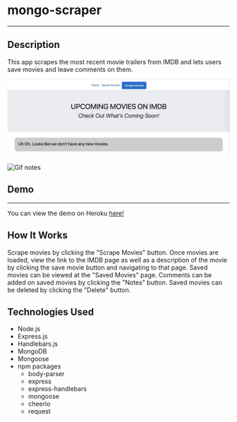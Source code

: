 # mongo-scraper
---
## Description
This app scrapes the most recent movie trailers from IMDB and lets users save movies and leave comments on them.

![Gif app-scrape](/public/assets/img/scrape.gif)

![Gif notes](/public/assets/img/note-save-delete.gif)

## Demo
---
You can view the demo on Heroku [here!](https://gt-mongo-scraper.herokuapp.com/)

## How It Works
Scrape movies by clicking the "Scrape Movies" button.
Once movies are loaded, view the link to the IMDB page as well as a description of the movie by clicking the save movie button and navigating to that page.
Saved movies can be viewed at the "Saved Movies" page.
Comments can be added on saved movies by clicking the "Notes" button.
Saved movies can be deleted by clicking the "Delete" button.

## Technologies Used
* Node.js
* Express.js
* Handlebars.js
* MongoDB
* Mongoose
* npm packages
  * body-parser
  * express
  * express-handlebars
  * mongoose
  * cheerio
  * request